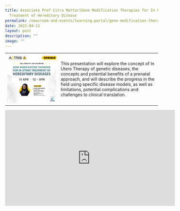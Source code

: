 ```yaml
---
title: Associate Prof Citra Mattar|Gene Modification Therapies for In Utero
  Treatment of Hereditary Disease
permalink: /newsroom-and-events/learning-portal/gene-modification-therapies-for-in-utero-treatment/
date: 2022-04-11
layout: post
description: ""
image: ""
---
```

<table>
	<tbody>
		<tr>
			<td style="width:35%">
				<img src="/images/Learning%20Portal/2022/assoc-prof-citra-mattar.png">
			</td>
			<td style="width:65%">
This presentation will explore the concept of In Utero Therapy of genetic diseases, the concepts and potential benefits of a prenatal approach, and will describe the progress in the field using specific disease models, as well as limitations, potential complications and challenges to clinical translation.
			</td>
		</tr>
	</tbody>
</table>

<iframe allowfullscreen="" allow="accelerometer; autoplay; clipboard-write; encrypted-media; gyroscope; picture-in-picture; web-share" frameborder="0" title="YouTube video player" src="https://www.youtube.com/embed/whxpJ9166KE?si=8RNJP50gseb50BET" height="315" width="560"></iframe>